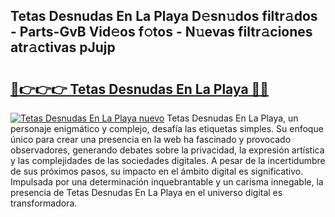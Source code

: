 ## Tetas Desnudas En La Playa D𝚎sn𝚞dos filtr𝚊dos - Parts-GvB Vid𝚎os f𝚘tos - N𝚞evas filtr𝚊ciones atr𝚊ctivas pJujp

# <h2><a href="http://mb4mof.tromn.icu/?c=Tetas+Desnudas+En+La+Playa">🔗👉👉👉 Tetas Desnudas En La Playa 🔗🔗</a></h2>

[![Tetas Desnudas En La Playa nuevo](https://i.imgur.com/pEAQMta.gif)](http://mb4mof.tromn.icu/?c=Tetas+Desnudas+En+La+Playa)
Tetas Desnudas En La Playa, un personaje enigmático y complejo, desafía las etiquetas simples. Su enfoque único para crear una presencia en la web ha fascinado y provocado observadores, generando debates sobre la privacidad, la expresión artística y las complejidades de las sociedades digitales. A pesar de la incertidumbre de sus próximos pasos, su impacto en el ámbito digital es significativo. Impulsada por una determinación inquebrantable y un carisma innegable, la presencia de Tetas Desnudas En La Playa en el universo digital es transformadora.
